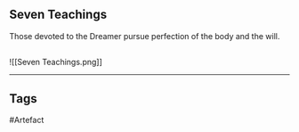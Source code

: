 ## Seven Teachings
Those devoted to the Dreamer pursue
perfection of the body and the will.
## 
![[Seven Teachings.png]]

---
## Tags
#Artefact